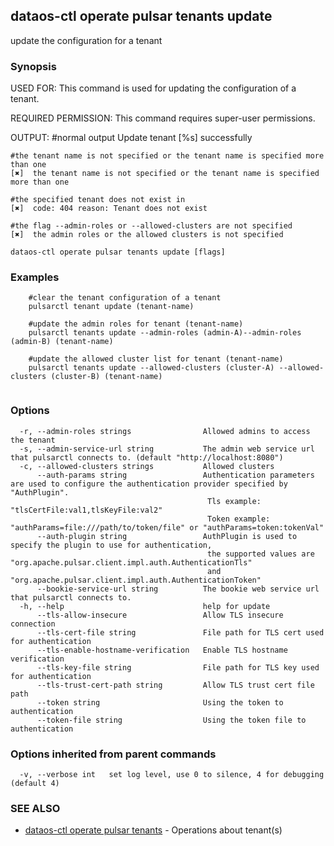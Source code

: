 ## dataos-ctl operate pulsar tenants update

update the configuration for a tenant

### Synopsis

USED FOR:
    This command is used for updating the configuration of a tenant.

REQUIRED PERMISSION:
    This command requires super-user permissions.

OUTPUT:
    #normal output
    Update tenant [%s] successfully

    #the tenant name is not specified or the tenant name is specified more than one
    [✖]  the tenant name is not specified or the tenant name is specified more than one

    #the specified tenant does not exist in
    [✖]  code: 404 reason: Tenant does not exist

    #the flag --admin-roles or --allowed-clusters are not specified
    [✖]  the admin roles or the allowed clusters is not specified



```
dataos-ctl operate pulsar tenants update [flags]
```

### Examples

```
    #clear the tenant configuration of a tenant
    pulsarctl tenant update (tenant-name)

    #update the admin roles for tenant (tenant-name)
    pulsarctl tenants update --admin-roles (admin-A)--admin-roles (admin-B) (tenant-name)

    #update the allowed cluster list for tenant (tenant-name)
    pulsarctl tenants update --allowed-clusters (cluster-A) --allowed-clusters (cluster-B) (tenant-name)


```

### Options

```
  -r, --admin-roles strings                Allowed admins to access the tenant
  -s, --admin-service-url string           The admin web service url that pulsarctl connects to. (default "http://localhost:8080")
  -c, --allowed-clusters strings           Allowed clusters
      --auth-params string                 Authentication parameters are used to configure the authentication provider specified by "AuthPlugin".
                                            Tls example: "tlsCertFile:val1,tlsKeyFile:val2"
                                            Token example: "authParams=file:///path/to/token/file" or "authParams=token:tokenVal"
      --auth-plugin string                 AuthPlugin is used to specify the plugin to use for authentication,
                                            the supported values are "org.apache.pulsar.client.impl.auth.AuthenticationTls"
                                            and "org.apache.pulsar.client.impl.auth.AuthenticationToken"
      --bookie-service-url string          The bookie web service url that pulsarctl connects to.
  -h, --help                               help for update
      --tls-allow-insecure                 Allow TLS insecure connection
      --tls-cert-file string               File path for TLS cert used for authentication
      --tls-enable-hostname-verification   Enable TLS hostname verification
      --tls-key-file string                File path for TLS key used for authentication
      --tls-trust-cert-path string         Allow TLS trust cert file path
      --token string                       Using the token to authentication
      --token-file string                  Using the token file to authentication
```

### Options inherited from parent commands

```
  -v, --verbose int   set log level, use 0 to silence, 4 for debugging (default 4)
```

### SEE ALSO

* [dataos-ctl operate pulsar tenants](dataos-ctl_operate_pulsar_tenants.md)	 - Operations about tenant(s)

